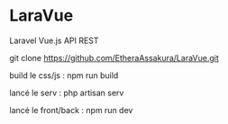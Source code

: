# LaraVue

Laravel Vue.js API REST

git clone https://github.com/EtheraAssakura/LaraVue.git

build le css/js : npm run build

lancé le serv : php artisan serv

lancé le front/back : npm run dev
